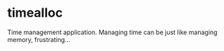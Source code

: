 # timealloc
Time management application. Managing time can be just like managing memory, frustrating...

